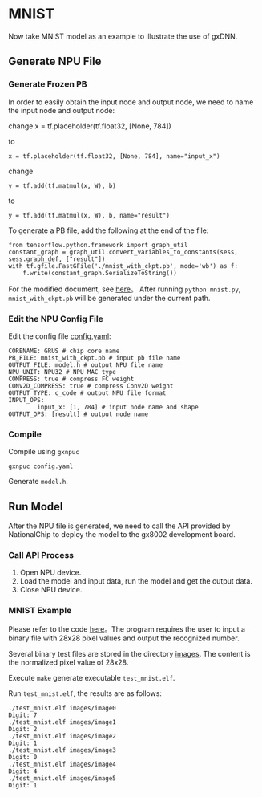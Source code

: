 # MNIST

Now take MNIST model as an example to illustrate the use of gxDNN.

## Generate NPU File ##

### Generate Frozen PB ###

In order to easily obtain the input node and output node, we need to name the input node and output node:

change
	x = tf.placeholder(tf.float32, [None, 784])

to

	x = tf.placeholder(tf.float32, [None, 784], name="input_x")

change

	y = tf.add(tf.matmul(x, W), b)

to

	y = tf.add(tf.matmul(x, W), b, name="result")

To generate a PB file, add the following at the end of the file:

	from tensorflow.python.framework import graph_util
	constant_graph = graph_util.convert_variables_to_constants(sess, sess.graph_def, ["result"])
	with tf.gfile.FastGFile('./mnist_with_ckpt.pb', mode='wb') as f:
	    f.write(constant_graph.SerializeToString())


For the modified document, see [here](./compilation/mnist.py)。
After running `python mnist.py`, `mnist_with_ckpt.pb` will be generated under the current path.

### Edit the NPU Config File ###

Edit the config file [config.yaml](./compilation/config.yaml):

	CORENAME: GRUS # chip core name
	PB_FILE: mnist_with_ckpt.pb # input pb file name
	OUTPUT_FILE: model.h # output NPU file name
	NPU_UNIT: NPU32 # NPU MAC type
	COMPRESS: true # compress FC weight
	CONV2D_COMPRESS: true # compress Conv2D weight
	OUTPUT_TYPE: c_code # output NPU file format
	INPUT_OPS:
	        input_x: [1, 784] # input node name and shape
	OUTPUT_OPS: [result] # output node name

### Compile ###

Compile using `gxnpuc`
```
gxnpuc config.yaml
```

Generate `model.h`.


## Run Model ##

After the NPU file is generated, we need to call the API provided by NationalChip to deploy the model to the gx8002 development board.

### Call API Process ###

1. Open NPU device.
2. Load the model and input data, run the model and get the output data.
3. Close NPU device.

### MNIST Example ###

Please refer to the code [here](./execution/test_mnist.c)。The program requires the user to input a binary file with 28x28 pixel values and output the recognized number.

Several binary test files are stored in the directory [images](./execution/images). The content is the normalized pixel value of 28x28.

Execute ` make ` generate executable `test_mnist.elf`.

Run `test_mnist.elf`, the results are as follows:

    ./test_mnist.elf images/image0
    Digit: 7
    ./test_mnist.elf images/image1
    Digit: 2
    ./test_mnist.elf images/image2
    Digit: 1
    ./test_mnist.elf images/image3
    Digit: 0
    ./test_mnist.elf images/image4
    Digit: 4
    ./test_mnist.elf images/image5
    Digit: 1

